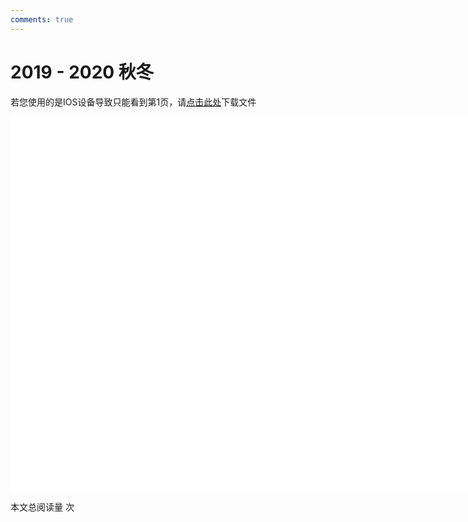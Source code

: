```yaml
---
comments: true
---
```

# 2019 - 2020 秋冬

<object data="2019-2020 秋冬 工程图学 期末试题.pdf" type="application/pdf" width="150%" height="800">
    <p>若您使用的是IOS设备导致只能看到第1页，请<a href="2019-2020 秋冬 工程图学 期末试题.pdf">点击此处</a>下载文件</p>
    <iframe src="2019-2020 秋冬 工程图学 期末试题.pdf#navpanes=0" width="500%" height="600" frameborder="0"></iframe>
    
</object>

<span id="busuanzi_container_page_pv">本文总阅读量 <span id="busuanzi_value_page_pv"></span> 次</span>